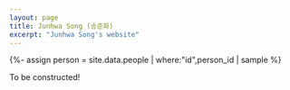 ```yaml
---
layout: page
title: Junhwa Song (송준화)
excerpt: "Junhwa Song's website"
---
```


<!-- {%- assign person_id = "jaehwang.jung" %} -->
{%- assign person = site.data.people | where:"id",person_id | sample %}

To be constructed!
